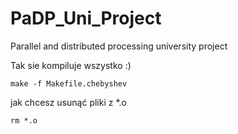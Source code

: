 # PaDP_Uni_Project
Parallel and distributed processing university project

Tak sie kompiluje wszystko :)

```
make -f Makefile.chebyshev
```

jak chcesz usunąć pliki z *.o

```
rm *.o
```
